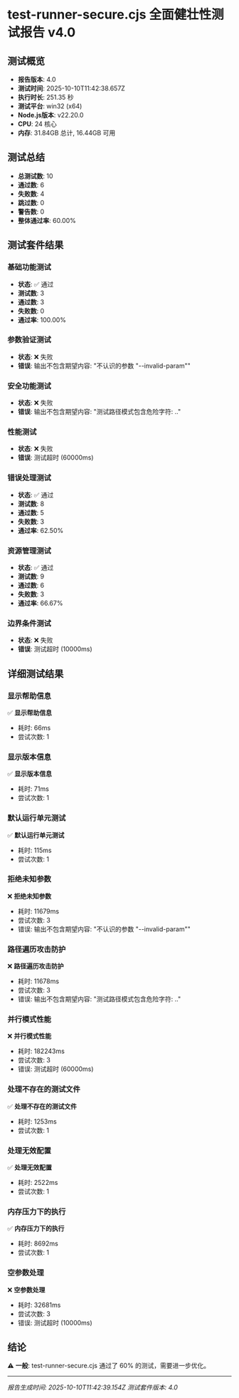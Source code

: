 # test-runner-secure.cjs 全面健壮性测试报告 v4.0

## 测试概览
- **报告版本**: 4.0
- **测试时间**: 2025-10-10T11:42:38.657Z
- **执行时长**: 251.35 秒
- **测试平台**: win32 (x64)
- **Node.js版本**: v22.20.0
- **CPU**: 24 核心
- **内存**: 31.84GB 总计, 16.44GB 可用

## 测试总结
- **总测试数**: 10
- **通过数**: 6
- **失败数**: 4
- **跳过数**: 0
- **警告数**: 0
- **整体通过率**: 60.00%

## 测试套件结果

### 基础功能测试
- **状态**: ✅ 通过
- **测试数**: 3
- **通过数**: 3
- **失败数**: 0
- **通过率**: 100.00%

### 参数验证测试
- **状态**: ❌ 失败
- **错误**: 输出不包含期望内容: "不认识的参数 "--invalid-param""

### 安全功能测试
- **状态**: ❌ 失败
- **错误**: 输出不包含期望内容: "测试路径模式包含危险字符: .."

### 性能测试
- **状态**: ❌ 失败
- **错误**: 测试超时 (60000ms)

### 错误处理测试
- **状态**: ✅ 通过
- **测试数**: 8
- **通过数**: 5
- **失败数**: 3
- **通过率**: 62.50%

### 资源管理测试
- **状态**: ✅ 通过
- **测试数**: 9
- **通过数**: 6
- **失败数**: 3
- **通过率**: 66.67%

### 边界条件测试
- **状态**: ❌ 失败
- **错误**: 测试超时 (10000ms)

## 详细测试结果

### 显示帮助信息

✅ **显示帮助信息**
   - 耗时: 66ms
   - 尝试次数: 1

### 显示版本信息

✅ **显示版本信息**
   - 耗时: 71ms
   - 尝试次数: 1

### 默认运行单元测试

✅ **默认运行单元测试**
   - 耗时: 115ms
   - 尝试次数: 1

### 拒绝未知参数

❌ **拒绝未知参数**
   - 耗时: 11679ms
   - 尝试次数: 3
   - 错误: 输出不包含期望内容: "不认识的参数 "--invalid-param""

### 路径遍历攻击防护

❌ **路径遍历攻击防护**
   - 耗时: 11678ms
   - 尝试次数: 3
   - 错误: 输出不包含期望内容: "测试路径模式包含危险字符: .."

### 并行模式性能

❌ **并行模式性能**
   - 耗时: 182243ms
   - 尝试次数: 3
   - 错误: 测试超时 (60000ms)

### 处理不存在的测试文件

✅ **处理不存在的测试文件**
   - 耗时: 1253ms
   - 尝试次数: 1

### 处理无效配置

✅ **处理无效配置**
   - 耗时: 2522ms
   - 尝试次数: 1

### 内存压力下的执行

✅ **内存压力下的执行**
   - 耗时: 8692ms
   - 尝试次数: 1

### 空参数处理

❌ **空参数处理**
   - 耗时: 32681ms
   - 尝试次数: 3
   - 错误: 测试超时 (10000ms)

## 结论

⚠️ **一般**: test-runner-secure.cjs 通过了 60% 的测试，需要进一步优化。

---
*报告生成时间: 2025-10-10T11:42:39.154Z*
*测试套件版本: 4.0*
